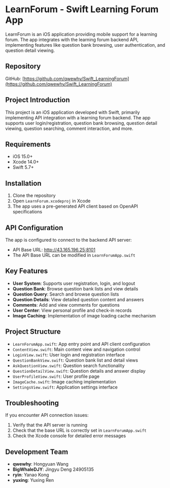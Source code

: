 # LearnForum - Swift Learning Forum App

LearnForum is an iOS application providing mobile support for a learning forum. The app integrates with the learning forum backend API, implementing features like question bank browsing, user authentication, and question detail viewing.

## Repository

GitHub: [https://github.com/qwewhy/Swift_LearningForum](https://github.com/qwewhy/Swift_LearningForum)

## Project Introduction

This project is an iOS application developed with Swift, primarily implementing API integration with a learning forum backend. The app supports user login/registration, question bank browsing, question detail viewing, question searching, comment interaction, and more.

## Requirements

- iOS 15.0+
- Xcode 14.0+
- Swift 5.7+

## Installation

1. Clone the repository
2. Open `LearnForum.xcodeproj` in Xcode
3. The app uses a pre-generated API client based on OpenAPI specifications

## API Configuration

The app is configured to connect to the backend API server:
- API Base URL: http://43.165.196.25:8101
- The API Base URL can be modified in `LearnForumApp.swift`

## Key Features

- **User System**: Supports user registration, login, and logout
- **Question Bank**: Browse question bank lists and view details
- **Question Query**: Search and browse question lists
- **Question Details**: View detailed question content and answers
- **Comments**: Add and view comments for questions
- **User Center**: View personal profile and check-in records
- **Image Caching**: Implementation of image loading cache mechanism

## Project Structure

- `LearnForumApp.swift`: App entry point and API client configuration
- `ContentView.swift`: Main content view and navigation control
- `LoginView.swift`: User login and registration interface
- `QuestionBankView.swift`: Question bank list and detail views
- `AskQuestionView.swift`: Question search functionality
- `QuestionDetailView.swift`: Question details and answer display
- `UserProfileView.swift`: User profile page
- `ImageCache.swift`: Image caching implementation
- `SettingsView.swift`: Application settings interface

## Troubleshooting

If you encounter API connection issues:
1. Verify that the API server is running
2. Check that the base URL is correctly set in `LearnForumApp.swift`
3. Check the Xcode console for detailed error messages

## Development Team

- **qwewhy**: Hongyuan Wang
- **BigWhaleDJY**: Jingyu Deng 24905135
- **ryin**: Yanao Kong
- **yuxing**: Yuxing Ren 
